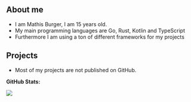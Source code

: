 ## About me
- I am Mathis Burger, I am 15 years old.
- My main programming languages are Go, Rust, Kotlin and TypeScript
- Furthermore I am using a ton of different frameworks for my projects

## Projects
- Most of my projects are not published on GitHub.

**GitHub Stats:**

<img src="https://github-readme-stats.vercel.app/api?username=MathisBurger&show_icons=true&theme=tokyonight">
